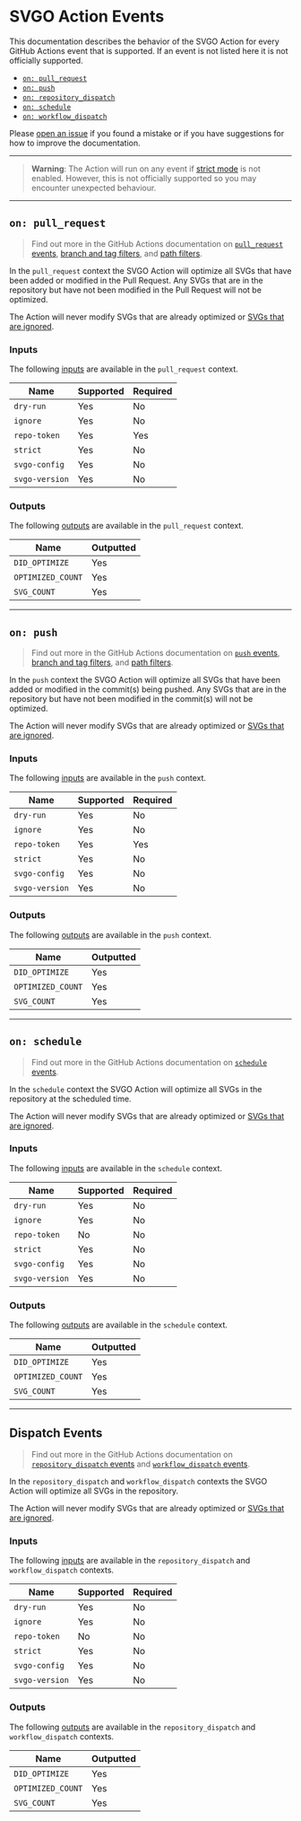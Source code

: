 # SVGO Action Events

This documentation describes the behavior of the SVGO Action for every GitHub
Actions event that is supported. If an event is not listed here it is not
officially supported.

- [`on: pull_request`](#on-pull_request)
- [`on: push`](#on-push)
- [`on: repository_dispatch`](#dispatch-events)
- [`on: schedule`](#on-schedule)
- [`on: workflow_dispatch`](#dispatch-events)

Please [open an issue] if you found a mistake or if you have suggestions for how
to improve the documentation.

---

> **Warning**: The Action will run on any event if [strict mode] is not enabled.
> However, this is not officially supported so you may encounter unexpected
> behaviour.

---

## `on: pull_request`

> Find out more in the GitHub Actions documentation on [`pull_request` events],
> [branch and tag filters], and [path filters].

In the `pull_request` context the SVGO Action will optimize all SVGs that have
been added or modified in the Pull Request. Any SVGs that are in the repository
but have not been modified in the Pull Request will not be optimized.

The Action will never modify SVGs that are already optimized or [SVGs that are
ignored].

### Inputs

The following [inputs] are available in the `pull_request` context.

| Name           | Supported | Required |
| -------------- | --------- | -------- |
| `dry-run`      | Yes       | No       |
| `ignore`       | Yes       | No       |
| `repo-token`   | Yes       | Yes      |
| `strict`       | Yes       | No       |
| `svgo-config`  | Yes       | No       |
| `svgo-version` | Yes       | No       |

### Outputs

The following [outputs] are available in the `pull_request` context.

| Name              | Outputted |
| ----------------- | --------- |
| `DID_OPTIMIZE`    | Yes       |
| `OPTIMIZED_COUNT` | Yes       |
| `SVG_COUNT`       | Yes       |

---

## `on: push`

> Find out more in the GitHub Actions documentation on [`push` events], [branch
> and tag filters], and [path filters].

In the `push` context the SVGO Action will optimize all SVGs that have been
added or modified in the commit(s) being pushed. Any SVGs that are in the
repository but have not been modified in the commit(s) will not be optimized.

The Action will never modify SVGs that are already optimized or [SVGs that are
ignored].

### Inputs

The following [inputs] are available in the `push` context.

| Name           | Supported | Required |
| -------------- | --------- | -------- |
| `dry-run`      | Yes       | No       |
| `ignore`       | Yes       | No       |
| `repo-token`   | Yes       | Yes      |
| `strict`       | Yes       | No       |
| `svgo-config`  | Yes       | No       |
| `svgo-version` | Yes       | No       |

### Outputs

The following [outputs] are available in the `push` context.

| Name              | Outputted |
| ----------------- | --------- |
| `DID_OPTIMIZE`    | Yes       |
| `OPTIMIZED_COUNT` | Yes       |
| `SVG_COUNT`       | Yes       |

---

## `on: schedule`

> Find out more in the GitHub Actions documentation on [`schedule` events].

In the `schedule` context the SVGO Action will optimize all SVGs in the
repository at the scheduled time.

The Action will never modify SVGs that are already optimized or [SVGs that are
ignored].

### Inputs

The following [inputs] are available in the `schedule` context.

| Name           | Supported | Required |
| -------------- | --------- | -------- |
| `dry-run`      | Yes       | No       |
| `ignore`       | Yes       | No       |
| `repo-token`   | No        | No       |
| `strict`       | Yes       | No       |
| `svgo-config`  | Yes       | No       |
| `svgo-version` | Yes       | No       |

### Outputs

The following [outputs] are available in the `schedule` context.

| Name              | Outputted |
| ----------------- | --------- |
| `DID_OPTIMIZE`    | Yes       |
| `OPTIMIZED_COUNT` | Yes       |
| `SVG_COUNT`       | Yes       |

---

## Dispatch Events

> Find out more in the GitHub Actions documentation on [`repository_dispatch`
> events] and [`workflow_dispatch` events].

In the `repository_dispatch` and `workflow_dispatch` contexts the SVGO Action
will optimize all SVGs in the repository.

The Action will never modify SVGs that are already optimized or [SVGs that are
ignored].

### Inputs

The following [inputs] are available in the `repository_dispatch` and
`workflow_dispatch` contexts.

| Name           | Supported | Required |
| -------------- | --------- | -------- |
| `dry-run`      | Yes       | No       |
| `ignore`       | Yes       | No       |
| `repo-token`   | No        | No       |
| `strict`       | Yes       | No       |
| `svgo-config`  | Yes       | No       |
| `svgo-version` | Yes       | No       |

### Outputs

The following [outputs] are available in the `repository_dispatch` and
`workflow_dispatch` contexts.

| Name              | Outputted |
| ----------------- | --------- |
| `DID_OPTIMIZE`    | Yes       |
| `OPTIMIZED_COUNT` | Yes       |
| `SVG_COUNT`       | Yes       |

[`pull_request` events]: https://docs.github.com/en/actions/reference/events-that-trigger-workflows#pull_request
[`push` events]: https://docs.github.com/en/actions/reference/events-that-trigger-workflows#push
[`repository_dispatch` events]: https://docs.github.com/en/actions/reference/events-that-trigger-workflows#repository_dispatch
[`schedule` events]: https://docs.github.com/en/actions/reference/events-that-trigger-workflows#schedule
[`workflow_dispatch` events]: https://docs.github.com/en/actions/reference/events-that-trigger-workflows#workflow_dispatch
[branch and tag filters]: https://docs.github.com/en/actions/reference/workflow-syntax-for-github-actions#onpushpull_requestbranchestags
[open an issue]: https://github.com/ericcornelissen/svgo-action/issues/new?labels=docs&template=documentation.md
[inputs]: ./inputs.md
[outputs]: ./outputs.md
[path filters]: https://docs.github.com/en/actions/reference/workflow-syntax-for-github-actions#onpushpull_requestpaths
[svgs that are ignored]: ./inputs.md#ignore
[strict mode]: ./inputs.md#strict-mode
